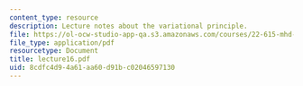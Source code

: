 ```yaml
---
content_type: resource
description: Lecture notes about the variational principle.
file: https://ol-ocw-studio-app-qa.s3.amazonaws.com/courses/22-615-mhd-theory-of-fusion-systems-spring-2007/8cdfc4d94a61aa60d91bc02046597130_lecture16.pdf
file_type: application/pdf
resourcetype: Document
title: lecture16.pdf
uid: 8cdfc4d9-4a61-aa60-d91b-c02046597130
---
```

